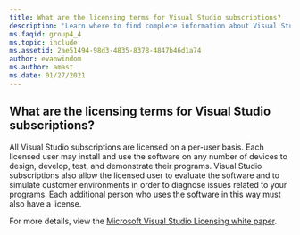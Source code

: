 ```yaml
---
title: What are the licensing terms for Visual Studio subscriptions? 
description: 'Learn where to find complete information about Visual Studio licensing terms'
ms.faqid: group4_4
ms.topic: include
ms.assetid: 2ae51494-98d3-4835-8378-4847b46d1a74
author: evanwindom
ms.author: amast
ms.date: 01/27/2021
---
```


## What are the licensing terms for Visual Studio subscriptions? 

All Visual Studio subscriptions are licensed on a per-user basis.  Each licensed user may install and use the software on any number of devices to design, develop, test, and demonstrate their programs.  Visual Studio subscriptions also allow the licensed user to evaluate the software and to simulate customer environments in order to diagnose issues related to your programs.  Each additional person who uses the software in this way must also have a license. 

For more details, view the [Microsoft Visual Studio Licensing white paper](https://aka.ms/vslicensing). 